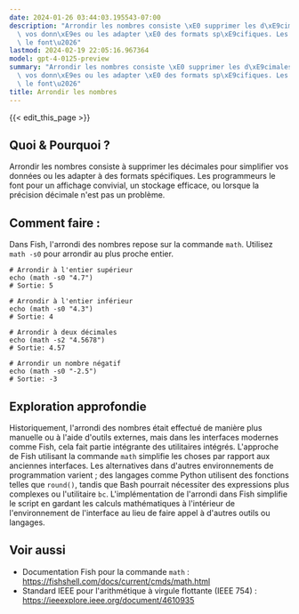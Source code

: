```yaml
---
date: 2024-01-26 03:44:03.195543-07:00
description: "Arrondir les nombres consiste \xE0 supprimer les d\xE9cimales pour simplifier\
  \ vos donn\xE9es ou les adapter \xE0 des formats sp\xE9cifiques. Les programmeurs\
  \ le font\u2026"
lastmod: 2024-02-19 22:05:16.967364
model: gpt-4-0125-preview
summary: "Arrondir les nombres consiste \xE0 supprimer les d\xE9cimales pour simplifier\
  \ vos donn\xE9es ou les adapter \xE0 des formats sp\xE9cifiques. Les programmeurs\
  \ le font\u2026"
title: Arrondir les nombres
---
```


{{< edit_this_page >}}

## Quoi & Pourquoi ?
Arrondir les nombres consiste à supprimer les décimales pour simplifier vos données ou les adapter à des formats spécifiques. Les programmeurs le font pour un affichage convivial, un stockage efficace, ou lorsque la précision décimale n'est pas un problème.

## Comment faire :
Dans Fish, l'arrondi des nombres repose sur la commande `math`. Utilisez `math -s0` pour arrondir au plus proche entier.

```fish
# Arrondir à l'entier supérieur
echo (math -s0 "4.7")
# Sortie: 5

# Arrondir à l'entier inférieur
echo (math -s0 "4.3")
# Sortie: 4

# Arrondir à deux décimales
echo (math -s2 "4.5678")
# Sortie: 4.57

# Arrondir un nombre négatif
echo (math -s0 "-2.5")
# Sortie: -3
```

## Exploration approfondie
Historiquement, l'arrondi des nombres était effectué de manière plus manuelle ou à l'aide d'outils externes, mais dans les interfaces modernes comme Fish, cela fait partie intégrante des utilitaires intégrés. L'approche de Fish utilisant la commande `math` simplifie les choses par rapport aux anciennes interfaces. Les alternatives dans d'autres environnements de programmation varient ; des langages comme Python utilisent des fonctions telles que `round()`, tandis que Bash pourrait nécessiter des expressions plus complexes ou l'utilitaire `bc`. L'implémentation de l'arrondi dans Fish simplifie le script en gardant les calculs mathématiques à l'intérieur de l'environnement de l'interface au lieu de faire appel à d'autres outils ou langages.

## Voir aussi
- Documentation Fish pour la commande `math` : https://fishshell.com/docs/current/cmds/math.html
- Standard IEEE pour l'arithmétique à virgule flottante (IEEE 754) : https://ieeexplore.ieee.org/document/4610935
